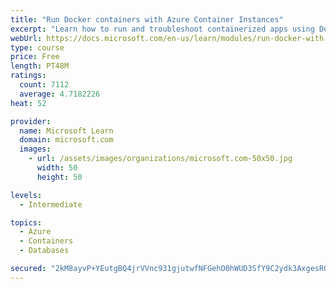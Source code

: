 ```yaml
---
title: "Run Docker containers with Azure Container Instances"
excerpt: "Learn how to run and troubleshoot containerized apps using Docker containers with Azure Container Instances."
webUrl: https://docs.microsoft.com/en-us/learn/modules/run-docker-with-azure-container-instances/
type: course
price: Free
length: PT48M
ratings:
  count: 7112
  average: 4.7182226
heat: 52

provider:
  name: Microsoft Learn
  domain: microsoft.com
  images:
    - url: /assets/images/organizations/microsoft.com-50x50.jpg
      width: 50
      height: 50

levels:
  - Intermediate

topics:
  - Azure
  - Containers
  - Databases

secured: "2kM8ayvP+YEutgBQ4jrVVnc931gjutwfNFGehO0hWUD3SfY9C2ydk3AxgesRQ0pUGAosJyPXWcV5B+UGSIp0kIwKtCOImNvHPGjgrWfNjmKTHWGE0zwLSmiYOevhIWOELzElz49EB+BJQX48o2mCTifp2q8vmX/PybNF9zAtR/LpMEiRPQ21XIwZtZP3z4Ff97AQsubtG8020cfkTXZdebxwgOhJvqHvBV02BYfBgq6uWPVGbTYBsRBnKzp1m7G/CI1++mAFg1+u3/Ki1PTf8XURAHKQVRYEiX6uXY4nVrUEof9Jvp2QB8H/iNqKL4e1tRnk1C9GPFW+OJzIKYyofmDLbWw5+5/Niz+3qNazM88qwZvZaPRSKa00M1bAI9NIV3jtFjcueq3wEaXzIrwhxQSbeMycJTyhow/qntWCDP4=;/iKv5nklnbZgfCmanWG3cg=="
---
```


